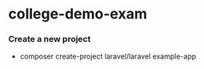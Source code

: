 # college-demo-exam

### Create a new project 

- composer create-project laravel/laravel example-app
